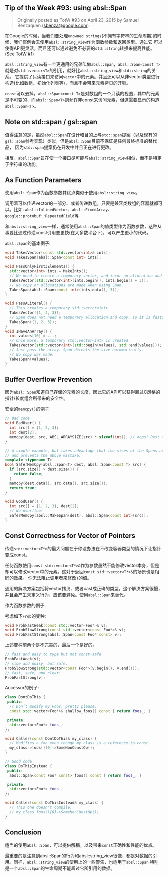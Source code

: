 ## Tip of the Week #93: using absl::Span

> Originally posted as TotW #93 on April 23, 2015
> by Samuel Benzaquen (sbenza@google.com)

在Google的时候，当我们要处理`unowned strings`(不拥有字符串的生命周期)的时候，我们惯例会去使用`absl::string_view`作为函数参数和返回类型。通过它
可以使得API更灵活，而且还可以通过避免不必要的`std::string`转换来提高性能。(See [TotW #1](https://abseil.io/tips/1))

`absl::string_view`有一个更通用的兄弟叫做`absl::Span`，`absl::Span<const T>`就是对`std::vector<T>`的引用，就好比`absl::string_view`和`std::string`的关系。
它提供了只读接口来访问`vector`中的元素。并且还可以从非vector类型进行构造(比如数组、初始化列表等)，而且不会带来元素拷贝的开销。

`const`可以去掉，`absl::Span<const T>`是对数组的一个只读的视图，其中的元素是不可变的，而`absl::Span<T>`则允许非const来访问元素，但这需要显示的构造`absl::Span<T>`。

## Note on std::span / gsl::span

值得注意的是，虽然`absl::Span`在设计和目的上与`std::span`提案（以及现有的`gsl::span`参考实现）类似，但是`absl::Span`目前不保证是任何最终标准的替代品，
因为`std::span`提案仍在开发中并且正在进行更改。

相反，`absl::Span`旨在使一个接口尽可能与`absl::string_view`相似，而不是特定于字符串的功能。

## As Function Parameters

使用`absl::Span`作为函数参数其优点类似于使用`absl::string_view`。

调用着可以传递vector的一部分、或者传递数组，只要是兼容类数组的容器就都可以。比如: `absl::InlinedVector`、`absl::FixedArray`、`google::protobuf::RepeatedField`等

和`absl::string_view`一样，通常使用`absl::Span`的值类型作为函数参数，这种从事要比通过传递const引用要更快(在大多数平台下)，可以产生更小的代码。

`absl::Span`的基本例子:

```cpp
void TakesVector(const std::vector<int>& ints);
void TakesSpan(absl::Span<const int> ints);

void PassOnlyFirst3Elements() {
  std::vector<int> ints = MakeInts();
  // We need to create a temporary vector, and incur an allocation and a copy.
  TakesVector(std::vector<int>(ints.begin(), ints.begin() + 3));
  // No copy or allocations are made when using Span.
  TakesSpan(absl::Span<const int>(ints.data(), 3));
}

void PassALiteral() {
  // This creates a temporary std::vector<int>.
  TakesVector({1, 2, 3});
  // Span does not need a temporary allocation and copy, so it is faster.
  TakesSpan({1, 2, 3});
}
void IHaveAnArray() {
  int values[10] = ...;
  // Once more, a temporary std::vector<int> is created.
  TakesVector(std::vector<int>(std::begin(values), std::end(values)));
  // Just pass the array. Span detects the size automatically.
  // No copy was made.
  TakesSpan(values);
}
```

## Buffer Overflow Prevention

因为`absl::Span`知道自己存储的元素的长度，因此它的API可以获得超过C风格的指针/长度组合所带来的安全性。

安全的`memcpy()`的例子

```cpp
// Bad code
void BadUser() {
  int src[] = {1, 2, 3};
  int dest[2];
  memcpy(dest, src, ABSL_ARRAYSIZE(src) * sizeof(int)); // oops! Dest overflowed.
}
```

```cpp
// A simple example, but takes advantage that the sizes of the Spans are known
// and prevents the above mistake.
template <typename T>
bool SaferMemCpy(absl::Span<T> dest, absl::Span<const T> src) {
  if (src.size() > dest.size()) {
    return false;
  }
  memcpy(dest.data(), src.data(), src.size());
  return true;
}

void GoodUser() {
  int src[] = {1, 2, 3}, dest[2];
  // No overflow!
  SaferMemCpy(absl::MakeSpan(dest), absl::Span<const int>(src));
}
```

## Const Correctness for Vector of Pointers

传递`std::vector<T*>`的最大问题在于你没办法在不改变容器类型的情况下让指针变成const。

任何函数使用`const std::vector<T*>&`作为参数虽然不能修改vector本身，但是却可以修改vector中的元素。这对于返回`const std::vector<T*>&`的场景也是相同的效果。
你无法阻止调用者来修改`T`的值。

通用的解决方案包括将vector拷贝、或者cast成正确的类型。这个解决方案很慢，并且会产生未定义行为，应该要避免。使用`absl::Span`来替代。


作为函数参数的例子:

考虑如下`Frob`的变种:

```cpp
void FrobFastWeak(const std::vector<Foo*>& v);
void FrobSlowStrong(const std::vector<const Foo*>& v);
void FrobFastStrong(absl::Span<const Foo* const> v);
```

上述变种前两个是不完美的，最后一个是好的。


```cpp
// fast and easy to type but not const-safe
FrobFastWeak(v);
// slow and noisy, but safe.
FrobSlowStrong(std::vector<const Foo*>(v.begin(), v.end()));
// fast, safe, and clear!
FrobFastStrong(v);
```

Accessor的例子:

```cpp
class DontDoThis {
 public:
  // Don’t modify my Foos, pretty please.
  const std::vector<Foo*>& shallow_foos() const { return foos_; }

 private:
  std::vector<Foo*> foos_;
};

void Caller(const DontDoThis& my_class) {
  // Modifies a foo even though my_class is a reference-to-const
  my_class->foos()[0]->SomeNonConstOp();
}
```

```cpp
// Good code
class DoThisInstead {
 public:
  absl::Span<const Foo* const> foos() const { return foos_; }

 private:
  std::vector<Foo*> foos_;
};

void Caller(const DoThisInstead& my_class) {
  // This one doesn't compile.
  // my_class.foos()[0]->SomeNonConstOp();
}
```


## Conclusion

适当的使用`absl::Span`，可以提供解耦，以及带来`const`正确性和性能的优点。

最重要的是注意到absl::Span的行为和absl::string_view很像，都是对数据的引用。同样，`absl::string_view`的使用上的一些警告，也适用于`absl::Span`
特别是一个`absl::Span`的生命周期不能超过它所引用的数据。